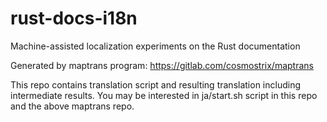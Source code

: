 # rust-docs-i18n
Machine-assisted localization experiments on the Rust documentation

Generated by maptrans program: https://gitlab.com/cosmostrix/maptrans

This repo contains translation script and resulting translation including intermediate results.
You may be interested in ja/start.sh script in this repo and the above maptrans repo.
